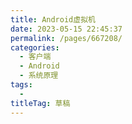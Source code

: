 ```yaml
---
title: Android虚拟机
date: 2023-05-15 22:45:37
permalink: /pages/667208/
categories: 
  - 客户端
  - Android
  - 系统原理
tags: 
  - 
titleTag: 草稿
---
```


